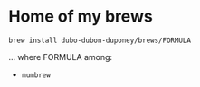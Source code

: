 # Home of my brews

`brew install dubo-dubon-duponey/brews/FORMULA`

... where FORMULA among:

 * `mumbrew`

